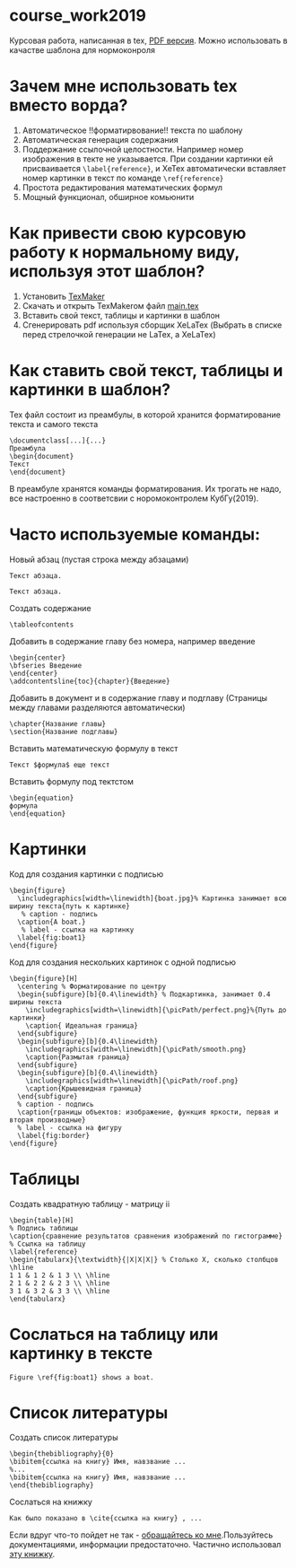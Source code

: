 # course_work2019
Курсовая работа, написанная в tex, [PDF версия](https://github.com/dupeljan/course_work2019/raw/master/main.pdf). Можно использовать в качастве шаблона для нормоконроля

# Зачем мне использовать tex вместо ворда?
1) Автоматическое !!форматирвование!! текста по шаблону
2) Автоматическая генерация содержания
3) Поддержание ссылочной целостности. Например номер изображения в текте не указывается. При создании картинки ей присваивается `\label{reference}`, и XeTex автоматически вставляет номер картинки в текст по команде `\ref{reference}`
4) Простота редактирования математических формул
5) Мощный функционал, обширное комьюнити
# Как привести свою курсовую работу к нормальному виду, используя этот шаблон?
1) Установить [TexMaker](http://www.xm1math.net/texmaker/download.html)
2) Скачать и открыть TexMakerом файл [main.tex](https://github.com/dupeljan/course_work2019/blob/master/main.tex)
3) Вставить свой текст, таблицы и картинки в шаблон
4) Сгенерировать pdf используя сборщик XeLaTex (Выбрать в списке перед стрелочкой генерации не LaTex, а XeLaTex)
# Как ставить свой текст, таблицы и картинки в шаблон?
Тех файл состоит из преамбулы, в которой хранится форматирование текста и самого текста
```
\documentclass[...]{...}
Преамбула
\begin{document}
Текст
\end{document}
```
В преамбуле хранятся команды форматирования. Их трогать не надо, все настроенно в соответсвии с норомоконтролем КубГу(2019).

# Часто используемые команды:
Новый абзац (пустая строка между абзацами)
```
Текст абзаца.

Текст абзаца.
```
Создать содержание
```
\tableofcontents
```
Добавить в содержание главу без номера, например введение
```
\begin{center}
\bfseries Введение
\end{center}
\addcontentsline{toc}{chapter}{Введение}
```
Добавить в документ и в содержание главу и подглаву (Страницы между главами разделяются автоматически)
```
\chapter{Название главы}
\section{Название подглавы}
```
Вставить математическую формулу в текст
```
Текст $формула$ еще текст
```
Вставить формулу под тектстом
```
\begin{equation}
формула
\end{equation}
```
# Картинки
Код для создания картинки с подписью
```
\begin{figure}
  \includegraphics[width=\linewidth]{boat.jpg}% Картинка занимает всю ширину текста{путь к картинке}
   % caption - подпись
  \caption{A boat.}
   % label - ссылка на картинку
  \label{fig:boat1}
\end{figure}
```
Код для создания нескольких картинок с одной подписью
```
\begin{figure}[H]
  \centering % Форматирование по центру
  \begin{subfigure}[b]{0.4\linewidth} % Подкартинка, занимает 0.4 ширины текста
    \includegraphics[width=\linewidth]{\picPath/perfect.png}%{Путь до картинки}
    \caption{ Идеальная граница}
  \end{subfigure}
  \begin{subfigure}[b]{0.4\linewidth}
    \includegraphics[width=\linewidth]{\picPath/smooth.png}
    \caption{Размытая граница}
  \end{subfigure}
  \begin{subfigure}[b]{0.4\linewidth}
    \includegraphics[width=\linewidth]{\picPath/roof.png}
    \caption{Крышевидная граница}
  \end{subfigure}
  % caption - подпись
  \caption{границы объектов: изображение, функция яркости, первая и вторая производные}
  % label - ссылка на фигуру
  \label{fig:border}
\end{figure}
```
# Таблицы
Создать квадратную таблицу - матрицу ii
```
\begin{table}[H]
% Подпись таблицы
\caption{cравнение результатов сравнения изображений по гистограмме}
% Ссылка на таблицу
\label{reference}
\begin{tabularx}{\textwidth}{|X|X|X|} % Столько X, сколько столбцов
\hline
1 1 & 1 2 & 1 3 \\ \hline
2 1 & 2 2 & 2 3 \\ \hline
3 1 & 3 2 & 3 3 \\ \hline
\end{tabularx}
```
# Сослаться на таблицу или картинку в тексте
```
Figure \ref{fig:boat1} shows a boat.
```
# Список литературы
Создать список литературы
```
\begin{thebibliography}{0}
\bibitem{ссылка на книгу} Имя, навзвание ...
%...
\bibitem{ссылка на книгу} Имя, навзвание ...
\end{thebibliography}
```
Сослаться на книжку
```
Как было показано в \cite{ссылка на книгу} , ...
```
Если вдруг что-то пойдет не так - [обращайтесь ко мне]( https://vk.com/dupeljan).Пользуйтесь документациями, информации предостаточно. Частично использовал [эту книжку](http://www.stolyarov.info/books/pdf/latex3days.pdf).
